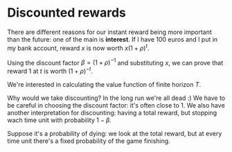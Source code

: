 # Discounted rewards

There are different reasons for our instant reward being more important than the future: one of the main is **interest**. If I have 100 euros and I put in my bank account, reward $x$ is now worth $x(1+\rho)^{t}$.

Using the discount factor $\beta = (1+\rho) ^{-1}$ and substituting $x$, we can prove that reward $1$ at $t$ is worth $(1+\rho)^{-t}$.

We're interested in calculating the value function of finite horizon $T$.

Why would we take discounting? In the long run we're all dead :) We have to be careful in choosing the discount factor: it's often close to 1. We also have another interpretation for discounting: having a total reward, but stopping wach time unit with probability $1-\beta$.

Suppose it's a probability of dying: we look at the total reward, but at every time unit there's a fixed probability of the game finishing. 

